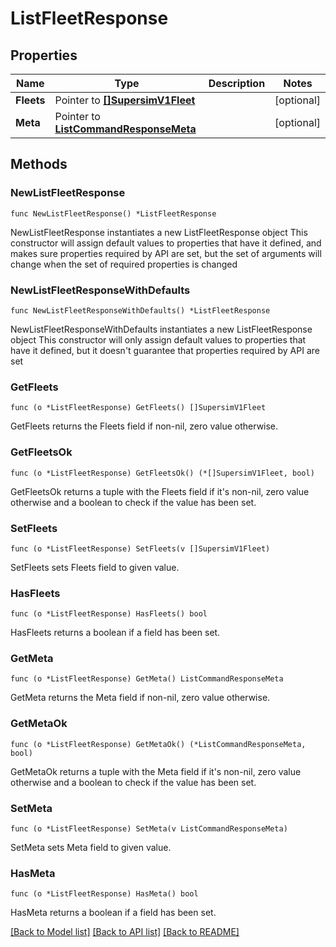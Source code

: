 # ListFleetResponse

## Properties

Name | Type | Description | Notes
------------ | ------------- | ------------- | -------------
**Fleets** | Pointer to [**[]SupersimV1Fleet**](SupersimV1Fleet.md) |  | [optional] 
**Meta** | Pointer to [**ListCommandResponseMeta**](ListCommandResponse_meta.md) |  | [optional] 

## Methods

### NewListFleetResponse

`func NewListFleetResponse() *ListFleetResponse`

NewListFleetResponse instantiates a new ListFleetResponse object
This constructor will assign default values to properties that have it defined,
and makes sure properties required by API are set, but the set of arguments
will change when the set of required properties is changed

### NewListFleetResponseWithDefaults

`func NewListFleetResponseWithDefaults() *ListFleetResponse`

NewListFleetResponseWithDefaults instantiates a new ListFleetResponse object
This constructor will only assign default values to properties that have it defined,
but it doesn't guarantee that properties required by API are set

### GetFleets

`func (o *ListFleetResponse) GetFleets() []SupersimV1Fleet`

GetFleets returns the Fleets field if non-nil, zero value otherwise.

### GetFleetsOk

`func (o *ListFleetResponse) GetFleetsOk() (*[]SupersimV1Fleet, bool)`

GetFleetsOk returns a tuple with the Fleets field if it's non-nil, zero value otherwise
and a boolean to check if the value has been set.

### SetFleets

`func (o *ListFleetResponse) SetFleets(v []SupersimV1Fleet)`

SetFleets sets Fleets field to given value.

### HasFleets

`func (o *ListFleetResponse) HasFleets() bool`

HasFleets returns a boolean if a field has been set.

### GetMeta

`func (o *ListFleetResponse) GetMeta() ListCommandResponseMeta`

GetMeta returns the Meta field if non-nil, zero value otherwise.

### GetMetaOk

`func (o *ListFleetResponse) GetMetaOk() (*ListCommandResponseMeta, bool)`

GetMetaOk returns a tuple with the Meta field if it's non-nil, zero value otherwise
and a boolean to check if the value has been set.

### SetMeta

`func (o *ListFleetResponse) SetMeta(v ListCommandResponseMeta)`

SetMeta sets Meta field to given value.

### HasMeta

`func (o *ListFleetResponse) HasMeta() bool`

HasMeta returns a boolean if a field has been set.


[[Back to Model list]](../README.md#documentation-for-models) [[Back to API list]](../README.md#documentation-for-api-endpoints) [[Back to README]](../README.md)


